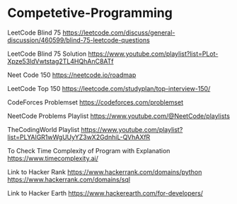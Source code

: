 # Competetive-Programming

LeetCode Blind 75
https://leetcode.com/discuss/general-discussion/460599/blind-75-leetcode-questions

LeetCode Blind 75 Solution
https://www.youtube.com/playlist?list=PLot-Xpze53ldVwtstag2TL4HQhAnC8ATf

Neet Code 150
https://neetcode.io/roadmap

LeetCode Top 150
https://leetcode.com/studyplan/top-interview-150/

CodeForces Problemset
https://codeforces.com/problemset

NeetCode Problems Playlist
https://www.youtube.com/@NeetCode/playlists

TheCodingWorld Playlist
https://www.youtube.com/playlist?list=PLYAlGR1wWgUUyYZ3wX2GdnhiL-QVhAXfR

To Check Time Complexity of Program with Explanation
https://www.timecomplexity.ai/

Link to Hacker Rank
https://www.hackerrank.com/domains/python
https://www.hackerrank.com/domains/sql

Link to Hacker Earth
https://www.hackerearth.com/for-developers/
